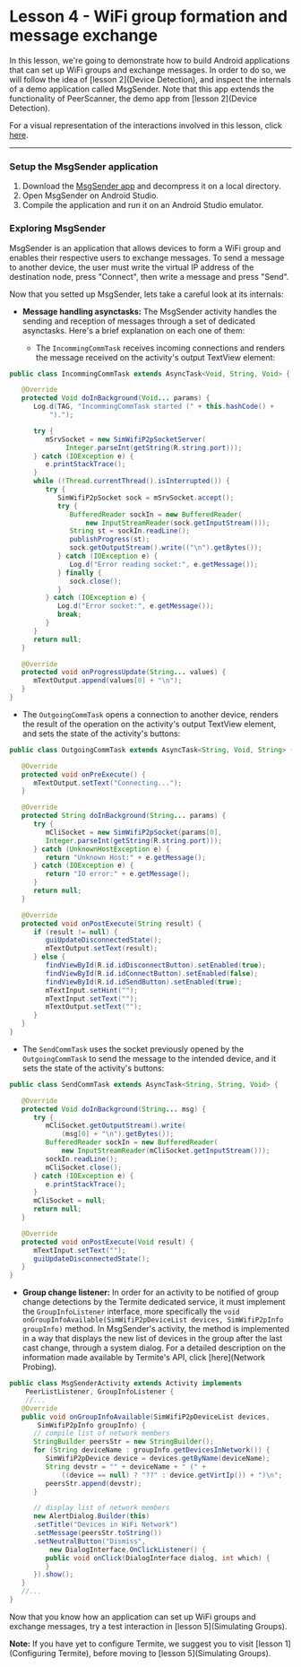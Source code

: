 # Lesson 4 - WiFi group formation and message exchange
In this lesson, we're going to demonstrate how to build Android applications that can set up WiFi groups and exchange messages. In order to do so, we will follow the idea of [lesson 2](Device Detection), and inspect the internals of a demo application called MsgSender. Note that this app extends the functionality of PeerScanner, the demo app from [lesson 2](Device Detection).

For a visual representation of the interactions involved in this lesson, click [here](https://etraudonun.github.io/termite/group-management.html).

***

### Setup the MsgSender application
1. Download the [MsgSender app](http://www.gsd.inesc-id.pt/~wiki/courses/cmu1516/lab04/Termite-WifiP2P-MsgSender-20160329.tgz) and decompress it on a local directory.
2. Open MsgSender on Android Studio.
3. Compile the application and run it on an Android Studio emulator.

### Exploring MsgSender
MsgSender is an application that allows devices to form a WiFi group and enables their respective users to exchange messages. To send a message to another device, the user must write the virtual IP address of the destination node, press "Connect", then write a message and press "Send".

Now that you setted up MsgSender, lets take a careful look at its internals:

   * **Message handling asynctasks:** The MsgSender activity handles the sending and reception of messages through a set of dedicated asynctasks. Here's a brief explanation on each one of them:

      * The `IncommingCommTask` receives incoming connections and renders the message received on the activity's output TextView element:
      
```java
public class IncommingCommTask extends AsyncTask<Void, String, Void> {

   @Override
   protected Void doInBackground(Void... params) {			
      Log.d(TAG, "IncommingCommTask started (" + this.hashCode() +
          ").");

      try {
         mSrvSocket = new SimWifiP2pSocketServer(
              Integer.parseInt(getString(R.string.port)));
      } catch (IOException e) {
         e.printStackTrace();
      }
      while (!Thread.currentThread().isInterrupted()) {
         try {
            SimWifiP2pSocket sock = mSrvSocket.accept();
            try {
               BufferedReader sockIn = new BufferedReader(
                   new InputStreamReader(sock.getInputStream()));
               String st = sockIn.readLine();
               publishProgress(st);
               sock.getOutputStream().write(("\n").getBytes());
            } catch (IOException e) {
               Log.d("Error reading socket:", e.getMessage());
            } finally {
               sock.close();
            }
         } catch (IOException e) {
            Log.d("Error socket:", e.getMessage());
            break;
         }
      }
      return null;
   }

   @Override
   protected void onProgressUpdate(String... values) {
      mTextOutput.append(values[0] + "\n");
   }
}
```

  * The `OutgoingCommTask` opens a connection to another device, renders the result of the operation on the activity's output TextView element, and sets the state of the activity's buttons:
      
```java
public class OutgoingCommTask extends AsyncTask<String, Void, String> {

   @Override
   protected void onPreExecute() {
      mTextOutput.setText("Connecting...");
   }

   @Override
   protected String doInBackground(String... params) {
      try {
         mCliSocket = new SimWifiP2pSocket(params[0],
         Integer.parseInt(getString(R.string.port)));
      } catch (UnknownHostException e) {
         return "Unknown Host:" + e.getMessage();
      } catch (IOException e) {
         return "IO error:" + e.getMessage();
      }
      return null;
   }

   @Override
   protected void onPostExecute(String result) {
      if (result != null) {
         guiUpdateDisconnectedState();
         mTextOutput.setText(result);
      } else {
         findViewById(R.id.idDisconnectButton).setEnabled(true);
         findViewById(R.id.idConnectButton).setEnabled(false);
         findViewById(R.id.idSendButton).setEnabled(true);
         mTextInput.setHint("");
         mTextInput.setText("");
         mTextOutput.setText("");
      }
   }
}
```

   * The `SendCommTask` uses the socket previously opened by the `OutgoingCommTask` to send the message to the intended device, and it sets the state of the activity's buttons:
      
```java
public class SendCommTask extends AsyncTask<String, String, Void> {

   @Override
   protected Void doInBackground(String... msg) {
      try {
         mCliSocket.getOutputStream().write(
             (msg[0] + "\n").getBytes());
         BufferedReader sockIn = new BufferedReader(
             new InputStreamReader(mCliSocket.getInputStream()));
         sockIn.readLine();
         mCliSocket.close();
      } catch (IOException e) {
         e.printStackTrace();
      }
      mCliSocket = null;
      return null;
   }

   @Override
   protected void onPostExecute(Void result) {
      mTextInput.setText("");
      guiUpdateDisconnectedState();
   }
}
```

   * **Group change listener:** In order for an activity to be notified of group change detections by the Termite dedicated service, it must implement the `GroupInfoListener` interface, more specifically the `void onGroupInfoAvailable(SimWifiP2pDeviceList devices, SimWifiP2pInfo groupInfo)` method. In MsgSender's activity, the method is implemented in a way that displays the new list of devices in the group after the last cast change, through a system dialog. For a detailed description on the information made available by Termite's API, click [here](Network Probing).
   
```java
public class MsgSenderActivity extends Activity implements
    PeerListListener, GroupInfoListener {
    //...
   @Override
   public void onGroupInfoAvailable(SimWifiP2pDeviceList devices,
       SimWifiP2pInfo groupInfo) {
      // compile list of network members
      StringBuilder peersStr = new StringBuilder();
      for (String deviceName : groupInfo.getDevicesInNetwork()) {
         SimWifiP2pDevice device = devices.getByName(deviceName);
         String devstr = "" + deviceName + " (" + 
             ((device == null) ? "??" : device.getVirtIp()) + ")\n";
         peersStr.append(devstr);
      }

      // display list of network members
      new AlertDialog.Builder(this)
      .setTitle("Devices in WiFi Network")
      .setMessage(peersStr.toString())
      .setNeutralButton("Dismiss",
          new DialogInterface.OnClickListener() {
         public void onClick(DialogInterface dialog, int which) { 
         }
      }).show();
   }
   //...
}
```

Now that you know how an application can set up WiFi groups and exchange messages, try a test interaction in [lesson 5](Simulating Groups).

**Note:** If you have yet to configure Termite, we suggest you to visit [lesson 1](Configuring Termite), before moving to [lesson 5](Simulating Groups).
